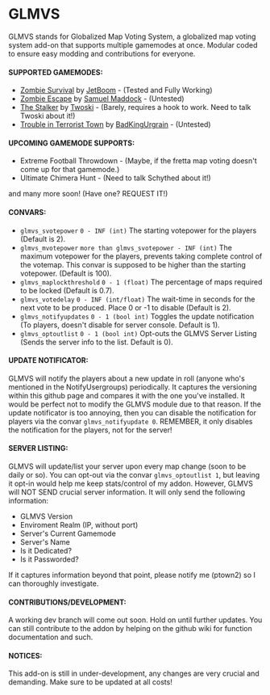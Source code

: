 GLMVS
=========

GLMVS stands for Globalized Map Voting System, a globalized map voting system add-on that supports multiple gamemodes at once. Modular coded to ensure easy modding and contributions for everyone.

#### SUPPORTED GAMEMODES: ####
* [Zombie Survival](http://facepunch.com/showthread.php?t=1160198) by [JetBoom](http://steamcommunity.com/profiles/76561197966880749) - (Tested and Fully Working)
* [Zombie Escape](http://facepunch.com/showthread.php?t=1187359) by [Samuel Maddock](http://steamcommunity.com/profiles/76561197991989781) - (Untested)
* [The Stalker](http://www.facepunch.com/showthread.php?t=1218503) by [Twoski](http://steamcommunity.com/profiles/76561197994990341) - (Barely, requires a hook to work. Need to talk Twoski about it!)
* [Trouble in Terrorist Town](http://ttt.badking.net/) by [BadKingUrgrain](http://steamcommunity.com/profiles/76561197964193008) - (Untested)

#### UPCOMING GAMEMODE SUPPORTS: ####
* Extreme Football Throwdown - (Maybe, if the fretta map voting doesn't come up for that gamemode.)
* Ultimate Chimera Hunt - (Need to talk Schythed about it!)

and many more soon! (Have one? REQUEST IT!)

#### CONVARS: ####
* `glmvs_svotepower` `0 - INF (int)` The starting votepower for the players (Default is 2).
* `glmvs_mvotepower` `more than glmvs_svotepower - INF (int)` The maximum votepower for the players, prevents taking complete control of the votemap. This convar is supposed to be higher than the starting votepower. (Default is 100).
* `glmvs_maplockthreshold` `0 - 1 (float)` The percentage of maps required to be locked (Default is 0.7).
* `glmvs_votedelay` `0 - INF (int/float)` The wait-time in seconds for the next vote to be produced. Place 0 or -1 to disable (Default is 2).
* `glmvs_notifyupdates` `0 - 1 (bool int)` Toggles the update notification (To players, doesn't disable for server console. Default is 1).
* `glmvs_optoutlist` `0 - 1 (bool int)` Opt-outs the GLMVS Server Listing (Sends the server info to the list. Default is 0).

#### UPDATE NOTIFICATOR: ####
GLMVS will notify the players about a new update in roll (anyone who's mentioned in the NotifyUsergroups) periodically. It captures the versioning within this github page and compares it with the one you've installed. It would be perfect not to modify the GLMVS module due to that reason. If the update notificator is too annoying, then you can disable the notification for players via the convar `glmvs_notifyupdate 0`. REMEMBER, it only disables the notification for the players, not for the server!

#### SERVER LISTING: ####
GLMVS will update/list your server upon every map change (soon to be daily or so). You can opt-out via the convar `glmvs_optoutlist 1`, but leaving it opt-in would help me keep stats/control of my addon. However, GLMVS will NOT SEND crucial server information. It will only send the following information:
* GLMVS Version
* Enviroment Realm (IP, without port)
* Server's Current Gamemode
* Server's Name
* Is it Dedicated?
* Is it Passworded?

If it captures information beyond that point, please notify me (ptown2) so I can thoroughly investigate.

#### CONTRIBUTIONS/DEVELOPMENT: ####
A working dev branch will come out soon. Hold on until further updates. You can still contribute to the addon by helping on the github wiki for function documentation and such.

#### NOTICES: ####
This add-on is still in under-development, any changes are very crucial and demanding. Make sure to be updated at all costs!